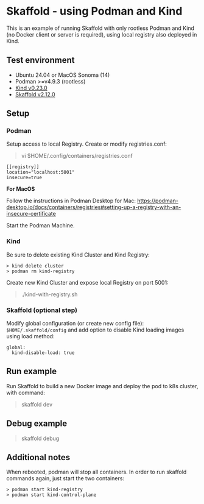 # Skaffold - using Podman and Kind

This is an example of running Skaffold with only rootless Podman and Kind (no Docker client or server is required), using local registry also deployed in Kind.

## Test environment
- Ubuntu 24.04 or MacOS Sonoma (14)
- Podman >=v4.9.3 (rootless)
- [Kind v0.23.0](https://github.com/kubernetes-sigs/kind/releases/tag/v0.23.0)
- [Skaffold v2.12.0](https://github.com/GoogleContainerTools/skaffold/releases/tag/v2.12.0)

## Setup

### Podman

Setup access to local Registry. Create or modify registries.conf:

> vi $HOME/.config/containers/registries.conf

```
[[registry]]
location="localhost:5001"
insecure=true
```

**For MacOS**

Follow the instructions in Podman Desktop for Mac:
https://podman-desktop.io/docs/containers/registries#setting-up-a-registry-with-an-insecure-certificate

Start the Podman Machine.

### Kind

Be sure to delete existing Kind Cluster and Kind Registry:
```
> kind delete cluster
> podman rm kind-registry
```

Create new Kind Cluster and expose local Registry on port 5001:
> ./kind-with-registry.sh

### Skaffold (optional step)

Modify global configuration (or create new config file): `$HOME/.skaffold/config` and add option to disable Kind loading images using load method:
```
global:  
  kind-disable-load: true
```

## Run example

Run Skaffold to build a new Docker image and deploy the pod to k8s cluster, with command:
> skaffold dev

## Debug example

> skaffold debug


## Additional notes

When rebooted, podman will stop all containers. In order to run skaffold commands again, just start the two containers:
```
> podman start kind-registry
> podman start kind-control-plane
```